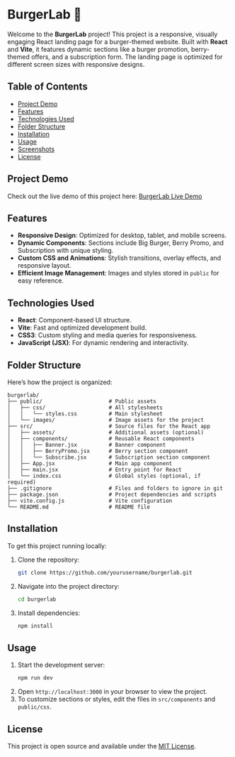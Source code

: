 

# BurgerLab 🍔

Welcome to the **BurgerLab** project! This project is a responsive, visually engaging React landing page for a burger-themed website. Built with **React** and **Vite**, it features dynamic sections like a burger promotion, berry-themed offers, and a subscription form. The landing page is optimized for different screen sizes with responsive designs.

## Table of Contents
- [Project Demo](#project-demo)
- [Features](#features)
- [Technologies Used](#technologies-used)
- [Folder Structure](#folder-structure)
- [Installation](#installation)
- [Usage](#usage)
- [Screenshots](#screenshots)
- [License](#license)

## Project Demo
Check out the live demo of this project here: [BurgerLab Live Demo](https://example.com)

## Features
- **Responsive Design**: Optimized for desktop, tablet, and mobile screens.
- **Dynamic Components**: Sections include Big Burger, Berry Promo, and Subscription with unique styling.
- **Custom CSS and Animations**: Stylish transitions, overlay effects, and responsive layout.
- **Efficient Image Management**: Images and styles stored in `public` for easy reference.

## Technologies Used
- **React**: Component-based UI structure.
- **Vite**: Fast and optimized development build.
- **CSS3**: Custom styling and media queries for responsiveness.
- **JavaScript (JSX)**: For dynamic rendering and interactivity.

## Folder Structure

Here’s how the project is organized:

```
burgerlab/
├── public/                     # Public assets
│   ├── css/                    # All stylesheets
│   │   └── styles.css          # Main stylesheet
│   └── images/                 # Image assets for the project
├── src/                        # Source files for the React app
│   ├── assets/                 # Additional assets (optional)
│   ├── components/             # Reusable React components
│   │   ├── Banner.jsx          # Banner component
│   │   ├── BerryPromo.jsx      # Berry section component
│   │   └── Subscribe.jsx       # Subscription section component
│   ├── App.jsx                 # Main app component
│   ├── main.jsx                # Entry point for React
│   └── index.css               # Global styles (optional, if required)
├── .gitignore                  # Files and folders to ignore in git
├── package.json                # Project dependencies and scripts
├── vite.config.js              # Vite configuration
└── README.md                   # README file
```

## Installation

To get this project running locally:

1. Clone the repository:
   ```bash
   git clone https://github.com/yourusername/burgerlab.git
   ```
2. Navigate into the project directory:
   ```bash
   cd burgerlab
   ```
3. Install dependencies:
   ```bash
   npm install
   ```

## Usage

1. Start the development server:
   ```bash
   npm run dev
   ```
2. Open `http://localhost:3000` in your browser to view the project.
3. To customize sections or styles, edit the files in `src/components` and `public/css`.


## License
This project is open source and available under the [MIT License](LICENSE).



